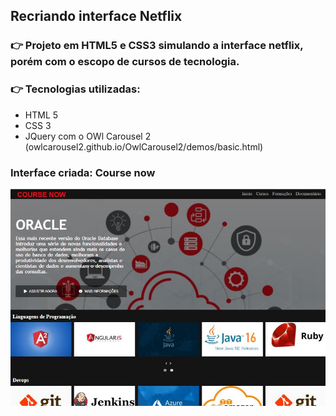 ## Recriando interface Netflix 


### 👉 Projeto em HTML5 e CSS3 simulando a interface netflix, porém com o escopo de cursos de tecnologia.


### 👉  Tecnologias utilizadas:
- HTML 5
- CSS 3
- JQuery com o OWl Carousel 2 (owlcarousel2.github.io/OwlCarousel2/demos/basic.html)

### Interface criada: Course now

<img src="./img/project.JPG" alt="Print do projeto"/>